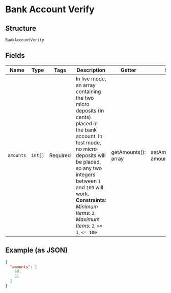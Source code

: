 
# Bank Account Verify

## Structure

`BankAccountVerify`

## Fields

| Name | Type | Tags | Description | Getter | Setter |
|  --- | --- | --- | --- | --- | --- |
| `amounts` | `int[]` | Required | In live mode, an array containing the two micro deposits (in cents) placed in the bank account. In test mode, no micro deposits will be placed, so any two integers between `1` and `100` will work.<br>**Constraints**: *Minimum Items*: `2`, *Maximum Items*: `2`, `>= 1`, `<= 100` | getAmounts(): array | setAmounts(array amounts): void |

## Example (as JSON)

```json
{
  "amounts": [
    60,
    61
  ]
}
```

